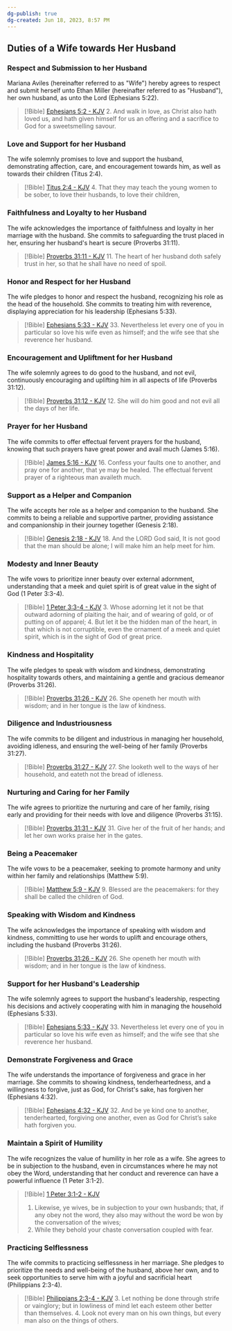 ```yaml
---
dg-publish: true
dg-created: Jun 18, 2023, 8:57 PM
---
```


## Duties of a Wife towards Her Husband

### Respect and Submission to her Husband

Mariana Aviles (hereinafter referred to as "Wife") hereby agrees to respect and submit herself unto Ethan Miller (hereinafter referred to as "Husband"), her own husband, as unto the Lord (Ephesians 5:22).

> [!Bible] [Ephesians 5:2 - KJV](https://bible-api.com/ephesians+5:2?translation=kjv)
> 2. And walk in love, as Christ also hath loved us, and hath given himself for us an offering and a sacrifice to God for a sweetsmelling savour.


### Love and Support for her Husband

The wife solemnly promises to love and support the husband, demonstrating affection, care, and encouragement towards him, as well as towards their children (Titus 2:4).

> [!Bible] [Titus 2:4 - KJV](https://bible-api.com/titus+2:4?translation=kjv)
> 4. That they may teach the young women to be sober, to love their husbands, to love their children,


### Faithfulness and Loyalty to her Husband

The wife acknowledges the importance of faithfulness and loyalty in her marriage with the husband. She commits to safeguarding the trust placed in her, ensuring her husband's heart is secure (Proverbs 31:11).

> [!Bible] [Proverbs 31:11 - KJV](https://bible-api.com/proverbs+31:11?translation=kjv)
> 11. The heart of her husband doth safely trust in her, so that he shall have no need of spoil.


### Honor and Respect for her Husband

The wife pledges to honor and respect the husband, recognizing his role as the head of the household. She commits to treating him with reverence, displaying appreciation for his leadership (Ephesians 5:33).

> [!Bible] [Ephesians 5:33 - KJV](https://bible-api.com/ephesians+5:33?translation=kjv)
> 33. Nevertheless let every one of you in particular so love his wife even as himself; and the wife see that she reverence her husband.


### Encouragement and Upliftment for her Husband

The wife solemnly agrees to do good to the husband, and not evil, continuously encouraging and uplifting him in all aspects of life (Proverbs 31:12).

> [!Bible] [Proverbs 31:12 - KJV](https://bible-api.com/proverbs+31:12?translation=kjv)
> 12. She will do him good and not evil all the days of her life.


### Prayer for her Husband

The wife commits to offer effectual fervent prayers for the husband, knowing that such prayers have great power and avail much (James 5:16).

> [!Bible] [James 5:16 - KJV](https://bible-api.com/james+5:16?translation=kjv)
> 16. Confess your faults one to another, and pray one for another, that ye may be healed. The effectual fervent prayer of a righteous man availeth much.


### Support as a Helper and Companion

The wife accepts her role as a helper and companion to the husband. She commits to being a reliable and supportive partner, providing assistance and companionship in their journey together (Genesis 2:18).

> [!Bible] [Genesis 2:18 - KJV](https://bible-api.com/genesis+2:18?translation=kjv)
> 18. And the LORD God said, It is not good that the man should be alone; I will make him an help meet for him.


### Modesty and Inner Beauty

The wife vows to prioritize inner beauty over external adornment, understanding that a meek and quiet spirit is of great value in the sight of God (1 Peter 3:3-4).

> [!Bible] [1 Peter 3:3-4 - KJV](https://bible-api.com/1peter+3:3-4?translation=kjv)
> 3. Whose adorning let it not be that outward adorning of plaiting the hair, and of wearing of gold, or of putting on of apparel;
> 4. But let it be the hidden man of the heart, in that which is not corruptible, even the ornament of a meek and quiet spirit, which is in the sight of God of great price.


### Kindness and Hospitality

The wife pledges to speak with wisdom and kindness, demonstrating hospitality towards others, and maintaining a gentle and gracious demeanor (Proverbs 31:26).

> [!Bible] [Proverbs 31:26 - KJV](https://bible-api.com/proverbs+31:26?translation=kjv)
> 26. She openeth her mouth with wisdom; and in her tongue
is the law of kindness.


### Diligence and Industriousness

The wife commits to be diligent and industrious in managing her household, avoiding idleness, and ensuring the well-being of her family (Proverbs 31:27).

> [!Bible] [Proverbs 31:27 - KJV](https://bible-api.com/proverbs+31:27?translation=kjv)
> 27. She looketh well to the ways of her household, and eateth not the bread of idleness.


### Nurturing and Caring for her Family

The wife agrees to prioritize the nurturing and care of her family, rising early and providing for their needs with love and diligence (Proverbs 31:15).

> [!Bible] [Proverbs 31:31 - KJV](https://bible-api.com/proverbs+31:31?translation=kjv)
> 31. Give her of the fruit of her hands; and let her own works praise her in the gates.


### Being a Peacemaker

The wife vows to be a peacemaker, seeking to promote harmony and unity within her family and relationships (Matthew 5:9).

> [!Bible] [Matthew 5:9 - KJV](https://bible-api.com/matthew+5:9?translation=kjv)
> 9. Blessed are the peacemakers: for they shall be called the children of God.


### Speaking with Wisdom and Kindness

The wife acknowledges the importance of speaking with wisdom and kindness, committing to use her words to uplift and encourage others, including the husband (Proverbs 31:26).

> [!Bible] [Proverbs 31:26 - KJV](https://bible-api.com/proverbs+31:26?translation=kjv)
> 26. She openeth her mouth with wisdom; and in her tongue
is the law of kindness.


### Support for her Husband's Leadership

The wife solemnly agrees to support the husband's leadership, respecting his decisions and actively cooperating with him in managing the household (Ephesians 5:33).

> [!Bible] [Ephesians 5:33 - KJV](https://bible-api.com/ephesians+5:33?translation=kjv)
> 33. Nevertheless let every one of you in particular so love his wife even as himself; and the wife see that she reverence her husband.


### Demonstrate Forgiveness and Grace

The wife understands the importance of forgiveness and grace in her marriage. She commits to showing kindness, tenderheartedness, and a willingness to forgive, just as God, for Christ's sake, has forgiven her (Ephesians 4:32).

> [!Bible] [Ephesians 4:32 - KJV](https://bible-api.com/ephesians+4:32?translation=kjv)
> 32. And be ye kind one to another, tenderhearted, forgiving one another, even as God for Christ’s sake hath forgiven you.


### Maintain a Spirit of Humility

The wife recognizes the value of humility in her role as a wife. She agrees to be in subjection to the husband, even in circumstances where he may not obey the Word, understanding that her conduct and reverence can have a powerful influence (1 Peter 3:1-2).

> [!Bible] [1 Peter 3:1-2 - KJV](https://bible-api.com/1peter+3:1-2?translation=kjv)
> 1. Likewise, ye wives, be in subjection to your own husbands; that, if any obey not the word, they also may without the word be won by the conversation of the wives;
> 2. While they behold your chaste conversation coupled with fear.


### Practicing Selflessness

The wife commits to practicing selflessness in her marriage. She pledges to prioritize the needs and well-being of the husband, above her own, and to seek opportunities to serve him with a joyful and sacrificial heart (Philippians 2:3-4).

> [!Bible] [Philippians 2:3-4 - KJV](https://bible-api.com/phillipians+2:3-4?translation=kjv)
> 3. Let nothing be done through strife or vainglory; but in lowliness of mind let each esteem other better than themselves.
> 4. Look not every man on his own things, but every man also on the things of others.
